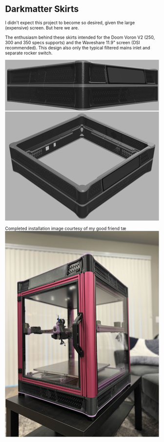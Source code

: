 # Darkmatter Skirts

I didn't expect this project to become so desired, given the large (expensive) screen. But here we are.

The enthusiasm behind these skirts intended for the Doom Voron V2 (250, 300 and 350 specs supports) and the Waveshare 11.9" screen (DSI recommended). This design also only the typical filtered mains inlet and separate rocker switch.

![flat_corner](Images/flat_corner.png)
![top_corner](Images/top_corner.png)

Completed installation image courtesy of my good friend tæ
![doom_tae](Images/doom_tae.jpg)